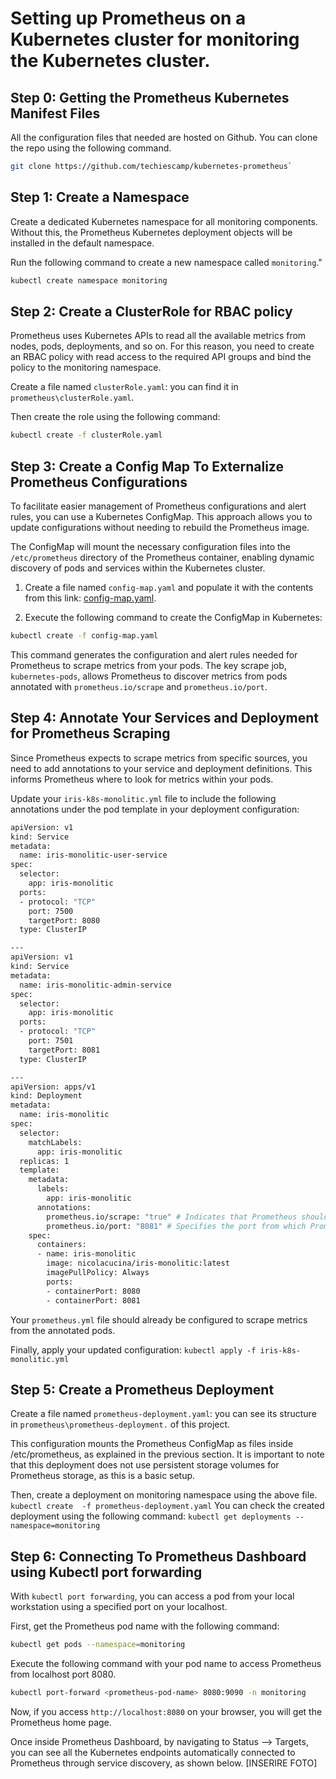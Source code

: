# Setting up Prometheus on a Kubernetes cluster for monitoring the Kubernetes cluster.

## Step 0: Getting the Prometheus Kubernetes Manifest Files
All the configuration files that needed are hosted on Github. You can clone the repo using the following command.
```sh
git clone https://github.com/techiescamp/kubernetes-prometheus`
```

## Step 1: Create a Namespace
Create a dedicated Kubernetes namespace for all monitoring components. Without this, the Prometheus Kubernetes deployment objects will be installed in the default namespace.

Run the following command to create a new namespace called `monitoring`."
```sh
kubectl create namespace monitoring
```

## Step 2: Create a ClusterRole for RBAC policy
Prometheus uses Kubernetes APIs to read all the available metrics from nodes, pods, deployments, and so on. For this reason, you need to create an RBAC policy with read access to the required API groups and bind the policy to the monitoring namespace.

Create a file named `clusterRole.yaml`: you can find it in `prometheus\clusterRole.yaml`.


Then create the role using the following command:
```sh
kubectl create -f clusterRole.yaml
```

## Step 3: Create a Config Map To Externalize Prometheus Configurations

To facilitate easier management of Prometheus configurations and alert rules, you can use a Kubernetes ConfigMap. This approach allows you to update configurations without needing to rebuild the Prometheus image. 

The ConfigMap will mount the necessary configuration files into the `/etc/prometheus` directory of the Prometheus container, enabling dynamic discovery of pods and services within the Kubernetes cluster.

1. Create a file named `config-map.yaml` and populate it with the contents from this link: [config-map.yaml](https://raw.githubusercontent.com/bibinwilson/kubernetes-prometheus/master/config-map.yaml).

2. Execute the following command to create the ConfigMap in Kubernetes:

```sh
kubectl create -f config-map.yaml
```

This command generates the configuration and alert rules needed for Prometheus to scrape metrics from your pods. The key scrape job, `kubernetes-pods`, allows Prometheus to discover metrics from pods annotated with `prometheus.io/scrape` and `prometheus.io/port`.

## Step 4: Annotate Your Services and Deployment for Prometheus Scraping
Since Prometheus expects to scrape metrics from specific sources, you need to add annotations to your service and deployment definitions. This informs Prometheus where to look for metrics within your pods.

Update your `iris-k8s-monolitic.yml` file to include the following annotations under the pod template in your deployment configuration:

```sh
apiVersion: v1
kind: Service
metadata:
  name: iris-monolitic-user-service
spec:
  selector:
    app: iris-monolitic
  ports:
  - protocol: "TCP"
    port: 7500
    targetPort: 8080
  type: ClusterIP

---
apiVersion: v1
kind: Service
metadata:
  name: iris-monolitic-admin-service
spec:
  selector:
    app: iris-monolitic
  ports:
  - protocol: "TCP"
    port: 7501
    targetPort: 8081
  type: ClusterIP

---
apiVersion: apps/v1
kind: Deployment
metadata:
  name: iris-monolitic
spec:
  selector:
    matchLabels:
      app: iris-monolitic
  replicas: 1
  template:
    metadata:
      labels:
        app: iris-monolitic
      annotations:
        prometheus.io/scrape: "true" # Indicates that Prometheus should scrape metrics from this pod.
        prometheus.io/port: "8081" # Specifies the port from which Prometheus should collect metrics.
    spec:
      containers:
      - name: iris-monolitic
        image: nicolacucina/iris-monolitic:latest
        imagePullPolicy: Always
        ports:
        - containerPort: 8080
        - containerPort: 8081
```
Your `prometheus.yml` file should already be configured to scrape metrics from the annotated pods. 

Finally, apply your updated configuration:
`kubectl apply -f iris-k8s-monolitic.yml`

## Step 5: Create a Prometheus Deployment

Create a file named `prometheus-deployment.yaml`: you can see its structure in `prometheus\prometheus-deployment.` of this project.

This configuration mounts the Prometheus ConfigMap as files inside /etc/prometheus, as explained in the previous section. It is important to note that this deployment does not use persistent storage volumes for Prometheus storage, as this is a basic setup.

 Then, create a deployment on monitoring namespace using the above file.
`kubectl create  -f prometheus-deployment.yaml`
You can check the created deployment using the following command:
 `kubectl get deployments --namespace=monitoring`

 ##  Step 6: Connecting To Prometheus Dashboard using Kubectl port forwarding
 
With `kubectl port forwarding`, you can access a pod from your local workstation using a specified port on your localhost. 

First, get the Prometheus pod name with the following command:

```sh
kubectl get pods --namespace=monitoring
```

Execute the following command with your pod name to access Prometheus from localhost port 8080.

```sh
kubectl port-forward <prometheus-pod-name> 8080:9090 -n monitoring
```
Now, if you access `http://localhost:8080` on your browser, you will get the Prometheus home page.

Once inside Prometheus Dashboard, by navigating to Status --> Targets, you can see all the Kubernetes endpoints automatically connected to Prometheus through service discovery, as shown below.  [INSERIRE FOTO]